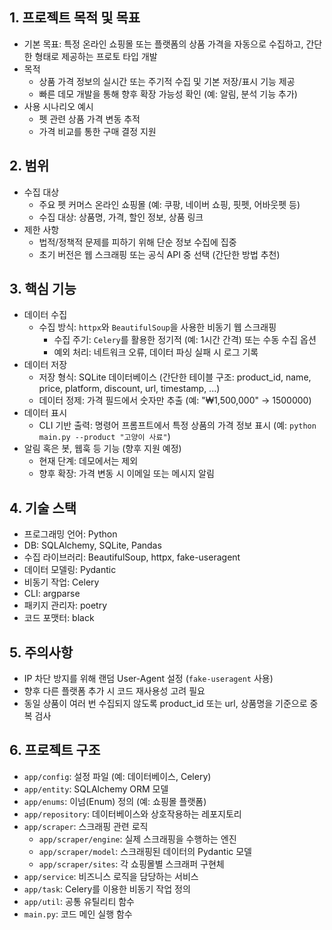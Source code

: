 ## 1. 프로젝트 목적 및 목표

- 기본 목표: 특정 온라인 쇼핑몰 또는 플랫폼의 상품 가격을 자동으로 수집하고, 간단한 형태로 제공하는 프로토 타입 개발
- 목적
    - 상품 가격 정보의 실시간 또는 주기적 수집 및 기본 저장/표시 기능 제공
    - 빠른 데모 개발을 통해 향후 확장 가능성 확인 (예: 알림, 분석 기능 추가)
- 사용 시나리오 예시
    - 펫 관련 상품 가격 변동 추적
    - 가격 비교를 통한 구매 결정 지원

## 2. 범위

- 수집 대상
    - 주요 펫 커머스 온라인 쇼핑몰 (예: 쿠팡, 네이버 쇼핑, 핏펫, 어바웃펫 등)
    - 수집 대상: 상품명, 가격, 할인 정보, 상품 링크
- 제한 사항
    - 법적/정책적 문제를 피하기 위해 단순 정보 수집에 집중
    - 초기 버전은 웹 스크래핑 또는 공식 API 중 선택 (간단한 방법 추천)

## 3. 핵심 기능

- 데이터 수집
    - 수집 방식: `httpx`와 `BeautifulSoup`을 사용한 비동기 웹 스크래핑
        - 수집 주기: `Celery`를 활용한 정기적 (예: 1시간 간격) 또는 수동 수집 옵션
        - 예외 처리: 네트워크 오류, 데이터 파싱 실패 시 로그 기록
- 데이터 저장
    - 저장 형식: SQLite 데이터베이스 (간단한 테이블 구조: product_id, name, price, platform, discount, url, timestamp, ...)
    - 데이터 정제: 가격 필드에서 숫자만 추출 (예: "₩1,500,000" → 1500000)
- 데이터 표시
    - CLI 기반 출력: 명령어 프롬프트에서 특정 상품의 가격 정보 표시 (예: `python main.py --product "고양이 사료"`)
- 알림 혹은 봇, 웹훅 등 기능 (향후 지원 예정)
    - 현재 단계: 데모에서는 제외
    - 향후 확장: 가격 변동 시 이메일 또는 메시지 알림

## 4. 기술 스택

- 프로그래밍 언어: Python
- DB: SQLAlchemy, SQLite, Pandas
- 수집 라이브러리: BeautifulSoup, httpx, fake-useragent
- 데이터 모델링: Pydantic
- 비동기 작업: Celery
- CLI: argparse
- 패키지 관리자: poetry
- 코드 포맷터: black

## 5. 주의사항

- IP 차단 방지를 위해 랜덤 User-Agent 설정 (`fake-useragent` 사용)
- 향후 다른 플랫폼 추가 시 코드 재사용성 고려 필요
- 동일 상품이 여러 번 수집되지 않도록 product_id 또는 url, 상품명을 기준으로 중복 검사

## 6. 프로젝트 구조

- `app/config`: 설정 파일 (예: 데이터베이스, Celery)
- `app/entity`: SQLAlchemy ORM 모델
- `app/enums`: 이넘(Enum) 정의 (예: 쇼핑몰 플랫폼)
- `app/repository`: 데이터베이스와 상호작용하는 레포지토리
- `app/scraper`: 스크래핑 관련 로직
    - `app/scraper/engine`: 실제 스크래핑을 수행하는 엔진
    - `app/scraper/model`: 스크래핑된 데이터의 Pydantic 모델
    - `app/scraper/sites`: 각 쇼핑몰별 스크래퍼 구현체
- `app/service`: 비즈니스 로직을 담당하는 서비스
- `app/task`: Celery를 이용한 비동기 작업 정의
- `app/util`: 공통 유틸리티 함수
- `main.py`: 코드 메인 실행 함수